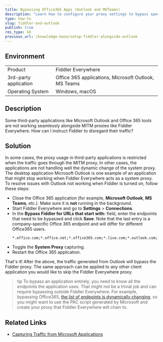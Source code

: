 ```yaml
---
title: Bypassing Office365 Apps (Outlook and MSTeams)
description: "Learn how to configure your proxy settings to bypass specific Microsoft endpoints so that you can use Microsoft Office 365 applications alongside Fiddler Everywhere."
type: how-to
slug: fiddler-and-outlook
publish: true
res_type: kb
previous_url: /knowledge-base/setup-fiddler-alongside-outlook
---
```


## Environment

|   |   |
|---|---|
| Product | Fiddler Everywhere |
| 3rd-party application | Office 365 applications, Microsoft Outlook, MS Teams |
| Operating System | Windows, macOS |

## Description

Some third-party applications like Microsoft Outlook and Office 365 tools are not working seamlessly alongside MITM proxies like Fiddler Everywhere.  How can I instruct Fiddler to disregard their traffic?

## Solution

In some cases, the proxy usage in third-party applications is restricted when the traffic goes through the MITM proxy. In other cases, the applications are not handling well the dynamic change of the system proxy. The desktop application Microsoft Outlook is one example of an application that might stop working when Fiddler Everywhere acts as a system proxy. To resolve issues with Outlook not working when Fiddler is turned on, follow these steps:

- Close the Office 365 application (for example, **Microsoft Outlook**, **MS Teams**, etc.). Make sure it is **not** running in the background. 
- Start Fiddler Everywhere and go to **Settings** > **Connections**.
- In the **Bypass Fiddler for URLs that start with:** field, enter the endpoints that need to be bypassed and click **Save**. Note that the last entry is a company-specific Office 365 endpoint and will differ for different Office365 users.
    ```curl
    *.office.com;*.office.net;*.office365.com;*.live.com;*.outlook.com;autodiscover.yourcompany.com
    ```
- Toggle the **System Proxy** capturing.
- Restart the Office 365 application.

That's it! After the above, the traffic generated from Outlook will bypass the Fiddler proxy. The same approach can be applied to any other client application you would like to skip the Fiddler Everywhere proxy.

>tip To bypass an application entirely, you need to know all the endpoints the application uses. That might not be a trivial job and can require bypassing outside Fiddler Everywhere. For example, bypassing Office365, [the list of endpoints is dynamically changing](https://docs.microsoft.com/en-us/microsoft-365/enterprise/urls-and-ip-address-ranges?view=o365-worldwide), so you might want to use the PAC script generated by Microsoft and create your proxy that Fiddler Everywhere will chain to.

## Related Links

* [Capturing Traffic from Microsoft Applications](slug://fiddler-capture-ms-traffic)